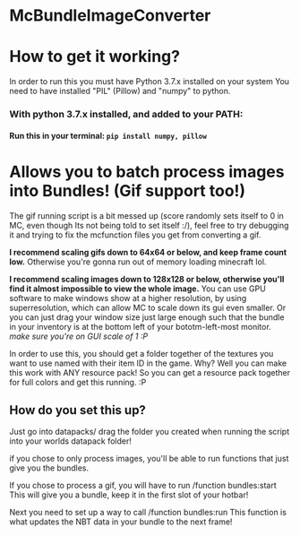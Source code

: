 # McBundleImageConverter

# How to get it working?
In order to run this you must have Python 3.7.x installed on your system
You need to have installed "PIL" (Pillow) and "numpy" to python.

### With python 3.7.x installed, and added to your PATH:
#### Run this in your terminal: `pip install numpy, pillow`

# Allows you to batch process images into Bundles! (Gif support too!)

The gif running script is a bit messed up (score randomly sets itself to 0 in MC, even though Its not being told to set itself :/), feel free to try debugging it and trying to fix the mcfunction files you get from converting a gif.

**I recommend scaling gifs down to 64x64 or below, and keep frame count low.**
Otherwise you're gonna run out of memory loading minecraft lol.

**I recommend scaling images down to 128x128 or below, otherwise you'll find it almost impossible to view the whole image.**
You can use GPU software to make windows show at a higher resolution, by using superresolution, which can allow MC to scale down its gui even smaller.
Or you can just drag your window size just large enough such that the bundle in your inventory is at the bottom left of your bototm-left-most monitor.
*make sure you're on GUI scale of 1 :P*

In order to use this, you should get a folder together of the textures you want to use named with their item ID in the game.
Why? Well you can make this work with ANY resource pack!
So you can get a resource pack together for full colors and get this running. :P

## How do you set this up?

Just go into datapacks/
drag the folder you created when running the script into your worlds datapack folder!

if you chose to only process images, you'll be able to run functions that just give you the bundles.

If you chose to process a gif, you will have to run /function bundles:start
This will give you a bundle, keep it in the first slot of your hotbar!

Next you need to set up a way to call /function bundles:run
This function is what updates the NBT data in your bundle to the next frame!
